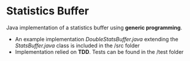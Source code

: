 # Statistics Buffer
Java implementation of a statistics buffer using **generic programming**. 
- An example implementation *DoubleStatsBuffer.java* extending the *StatsBuffer.java* class is included in the /src folder
- Implementation relied on **TDD**. Tests can be found in the /test folder 
